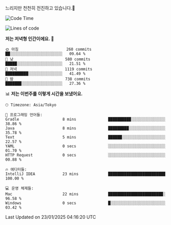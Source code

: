 느리지만 천천히 전진하고 있습니다.🐢

<!--START_SECTION:waka-->
![Code Time](http://img.shields.io/badge/Code%20Time-1%2C516%20hrs%2019%20mins-blue)

![Lines of code](https://img.shields.io/badge/%EC%A0%80%EB%8A%94%20%EC%97%AC%ED%83%9C%EA%B9%8C%EC%A7%80%20-916.3%20thousand%20%EC%A4%84%EC%9D%98%20%EC%BD%94%EB%93%9C%EB%A5%BC%20%EC%9E%91%EC%84%B1%ED%96%88%EC%96%B4%EC%9A%94.-blue)

**저는 저녁형 인간이에요. 🦉** 

```text
🌞 아침                     260 commits         ██░░░░░░░░░░░░░░░░░░░░░░░   09.64 % 
🌆 낮　                     580 commits         █████░░░░░░░░░░░░░░░░░░░░   21.51 % 
🌃 저녁                     1119 commits        ██████████░░░░░░░░░░░░░░░   41.49 % 
🌙 밤　                     738 commits         ███████░░░░░░░░░░░░░░░░░░   27.36 % 
```


📊 **저는 이번주를 이렇게 시간을 보냈어요.** 

```text
🕑︎ Timezone: Asia/Tokyo

💬 프로그래밍 언어들: 
Gradle                   8 mins              ██████████░░░░░░░░░░░░░░░   38.86 % 
Java                     8 mins              █████████░░░░░░░░░░░░░░░░   35.78 % 
Text                     5 mins              ██████░░░░░░░░░░░░░░░░░░░   22.57 % 
YAML                     0 secs              ░░░░░░░░░░░░░░░░░░░░░░░░░   01.70 % 
HTTP Request             0 secs              ░░░░░░░░░░░░░░░░░░░░░░░░░   00.88 % 

🔥 에디터들: 
IntelliJ IDEA            23 mins             █████████████████████████   100.00 % 

💻 운영 체제들: 
Mac                      22 mins             ████████████████████████░   96.58 % 
Windows                  0 secs              █░░░░░░░░░░░░░░░░░░░░░░░░   03.42 % 
```


 Last Updated on 23/01/2025 04:16:20 UTC
<!--END_SECTION:waka-->
